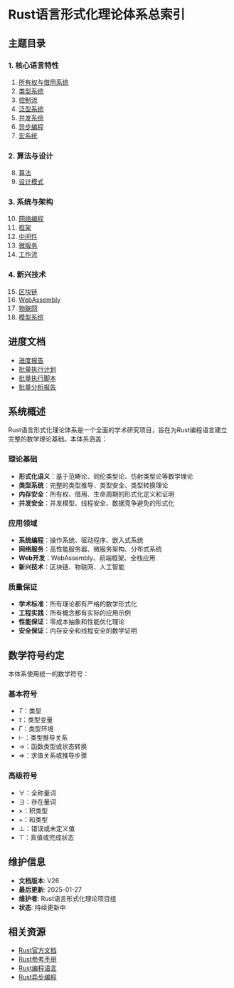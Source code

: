 # Rust语言形式化理论体系总索引

## 主题目录

### 1. 核心语言特性
1. [所有权与借用系统](01_ownership_borrowing/00_index.md)
2. [类型系统](02_type_system/00_index.md)
3. [控制流](03_control_flow/00_index.md)
4. [泛型系统](04_generics/00_index.md)
5. [并发系统](05_concurrency/00_index.md)
6. [异步编程](06_async_await/00_index.md)
7. [宏系统](07_macro_system/00_index.md)

### 2. 算法与设计
8. [算法](08_algorithms/00_index.md)
9. [设计模式](09_design_patterns/00_index.md)

### 3. 系统与架构
10. [网络编程](10_networking/00_index.md)
11. [框架](11_frameworks/00_index.md)
12. [中间件](12_middleware/00_index.md)
13. [微服务](13_microservices/00_index.md)
14. [工作流](14_workflow/00_index.md)

### 4. 新兴技术
15. [区块链](15_blockchain/00_index.md)
16. [WebAssembly](16_webassembly/00_index.md)
17. [物联网](17_iot/00_index.md)
18. [模型系统](18_model_systems/00_index.md)

## 进度文档

- [进度报告](PROGRESS_REPORT_V26.md)
- [批量执行计划](BATCH_EXECUTION_PLAN_V26.md)
- [批量执行脚本](BATCH_EXECUTION_SCRIPT_V22.md)
- [批量分析报告](BATCH_ANALYSIS_REPORT_V16.md)

## 系统概述

Rust语言形式化理论体系是一个全面的学术研究项目，旨在为Rust编程语言建立完整的数学理论基础。本体系涵盖：

### 理论基础
- **形式化语义**：基于范畴论、同伦类型论、仿射类型论等数学理论
- **类型系统**：完整的类型推导、类型安全、类型转换理论
- **内存安全**：所有权、借用、生命周期的形式化定义和证明
- **并发安全**：并发模型、线程安全、数据竞争避免的形式化

### 应用领域
- **系统编程**：操作系统、驱动程序、嵌入式系统
- **网络服务**：高性能服务器、微服务架构、分布式系统
- **Web开发**：WebAssembly、前端框架、全栈应用
- **新兴技术**：区块链、物联网、人工智能

### 质量保证
- **学术标准**：所有理论都有严格的数学形式化
- **工程实践**：所有概念都有实际的应用示例
- **性能保证**：零成本抽象和性能优化理论
- **安全保证**：内存安全和线程安全的数学证明

## 数学符号约定

本体系使用统一的数学符号：

### 基本符号
- $T$：类型
- $\tau$：类型变量
- $\Gamma$：类型环境
- $\vdash$：类型推导关系
- $\rightarrow$：函数类型或状态转换
- $\Rightarrow$：求值关系或推导步骤

### 高级符号
- $\forall$：全称量词
- $\exists$：存在量词
- $\times$：积类型
- $+$：和类型
- $\bot$：错误或未定义值
- $\top$：真值或完成状态

## 维护信息

- **文档版本**: V26
- **最后更新**: 2025-01-27
- **维护者**: Rust语言形式化理论项目组
- **状态**: 持续更新中

## 相关资源

- [Rust官方文档](https://doc.rust-lang.org/)
- [Rust参考手册](https://doc.rust-lang.org/reference/)
- [Rust编程语言](https://doc.rust-lang.org/book/)
- [Rust异步编程](https://rust-lang.github.io/async-book/)
